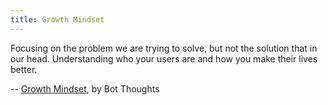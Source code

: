 ```yaml
---
title: Growth Mindset
---
```


Focusing on the problem we are trying to solve, but not the solution that in our head.
Understanding who your users are and how you make their lives better.

-- [Growth Mindset](https://www.youtube.com/watch?v=k__XkwIpiCU), by Bot Thoughts
